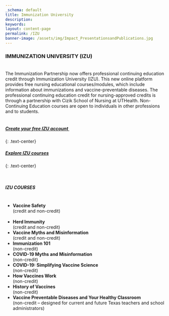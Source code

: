 ```yaml
---
_schema: default
title: Immunization University
description:
keywords:
layout: content-page
permalink: /IZU
banner-image: /assets/img/Impact_PresentationsandPublications.jpg
---
```

<div><h3><strong>IMMUNIZATION UNIVERSITY (IZU)</strong><br /> </h3><div>The Immunization Partnership now offers professional continuing education credit through Immunization University (IZU). This new online platform provides free nursing educational courses/modules, which include information about immunizations and vaccine-preventable diseases. The professional continuing education credit for nursing-approved credits is through a partnership with Cizik School of Nursing at UTHealth. Non-Continuing Education courses are open to individuals in other professions and to students.</div></div>

<div><div> </div></div>

##### **[Create your free IZU account&nbsp;](https://immunizeusa.org/account/login/?next=/account/)**
{: .text-center}

##### **[Explore IZU courses](https://immunizeusa.org/products/collection/courses-1/)**
{: .text-center}

<div><div> </div></div>

<div><h5><strong>IZU COURSES</strong><br /> </h5></div>

* <div><strong>Vaccine Safety</strong><br />(credit and non-credit)<br /> </div>
* <div><strong>Herd Immunity</strong><br />(credit<strong> </strong>and non-credit)</div>
* <div><strong>Vaccine Myths and Misinformation</strong><br />(credit and non-credit)</div>
* <div><strong>Immunization 101</strong><br />(non-credit)</div>
* <div><strong>COVID-19 Myths and Misinformation</strong><br />(non-credit)</div>
* <div><strong>COVID-19: Simplifying Vaccine Science</strong><br />(non-credit)</div>
* <div><strong>How Vaccines Work</strong><br />(non-credit)</div>
* <div><strong>History of Vaccines</strong><br />(non-credit)</div>
* <div><strong>Vaccine Preventable Diseases and Your Healthy Classroom</strong><br />(non-credit – designed for current and future Texas teachers and school administrators)</div>

<div><div><br /> </div></div>